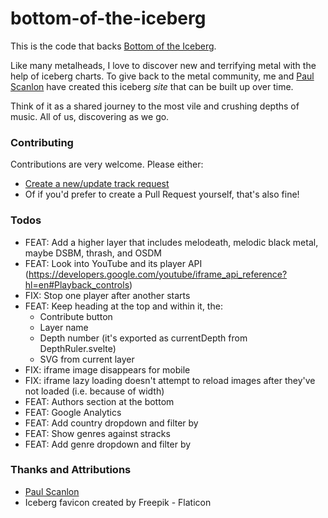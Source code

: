 # bottom-of-the-iceberg

This is the code that backs [Bottom of the Iceberg](https://bottomoftheiceberg.com).

Like many metalheads, I love to discover new and terrifying metal with the help of iceberg charts. To give back to the metal community, me and [Paul Scanlon](https://github.com/PaulieScanlon) have created this iceberg _site_ that can be built up over time.

Think of it as a shared journey to the most vile and crushing depths of music. All of us, discovering as we go.

### Contributing

Contributions are very welcome. Please either:

* [Create a new/update track request](https://github.com/codingconcepts/bottom-of-the-iceberg/issues/new/choose)
* Of if you'd prefer to create a Pull Request yourself, that's also fine!

### Todos

* FEAT: Add a higher layer that includes melodeath, melodic black metal, maybe DSBM, thrash, and OSDM
* FEAT: Look into YouTube and its player API (https://developers.google.com/youtube/iframe_api_reference?hl=en#Playback_controls)
* FIX: Stop one player after another starts
* FEAT: Keep heading at the top and within it, the:
  * Contribute button
  * Layer name
  * Depth number (it's exported as currentDepth from DepthRuler.svelte)
  * SVG from current layer
* FIX: iframe image disappears for mobile
* FIX: iframe lazy loading doesn't attempt to reload images after they've not loaded (i.e. because of width)
* FEAT: Authors section at the bottom
* FEAT: Google Analytics
* FEAT: Add country dropdown and filter by
* FEAT: Show genres against stracks
* FEAT: Add genre dropdown and filter by

### Thanks and Attributions

* [Paul Scanlon](https://github.com/PaulieScanlon)
* Iceberg favicon created by Freepik - Flaticon
